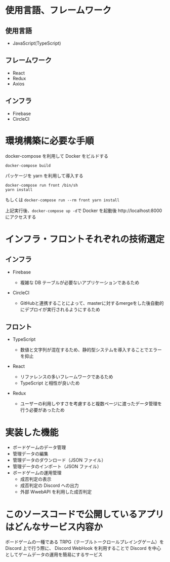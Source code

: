 # 使用言語、フレームワーク

## 使用言語

- JavaScript(TypeScript)

## フレームワーク

- React
- Redux
- Axios

## インフラ

- Firebase
- CircleCI


# 環境構築に必要な手順

docker-compose を利用して Docker をビルドする

```
docker-compose build
```

パッケージを yarn を利用して導入する

```
docker-compose run front /bin/sh
yarn install
```

もしくは `docker-compose run --rm front yarn install`

上記実行後、`docker-compose up -d`で Docker を起動後
http://localhost:8000 にアクセスする

# インフラ・フロントそれぞれの技術選定

## インフラ

- Firebase
  - 複雑な DB テーブルが必要ないアプリケーションであるため
  
- CircleCI
  - GitHubと連携することによって、masterに対するmergeをした後自動的にデプロイが実行されるようにするため

## フロント

- TypeScript

  - 数値と文字列が混在するため、静的型システムを導入することでエラーを抑止

- React

  - リファレンスの多いフレームワークであるため
  - TypeScript と相性が良いため

- Redux
  - ユーザーの利用しやすさを考慮すると複数ページに渡ったデータ管理を行う必要があったため

# 実装した機能

- ボードゲームのデータ管理
- 管理データの編集
- 管理データのダウンロード（JSON ファイル）
- 管理データのインポート（JSON ファイル）
- ボードゲームの運用管理
  - 成否判定の表示
  - 成否判定の Discord への出力
  - 外部 WwebAPI を利用した成否判定

# このソースコードで公開しているアプリはどんなサービス内容か

ボードゲームの一種である TRPG（テーブルトークロールプレイングゲーム）を Discord 上で行う際に、
Discord WebHook を利用することで Discord を中心としてゲームデータの運用を簡易にするサービス
